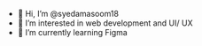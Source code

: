 - 👋 Hi, I’m @syedamasoom18
- 👀 I’m interested in web development and UI/ UX
- 🌱 I’m currently learning Figma

<!---
syedamasoom18/syedamasoom18 is a ✨ special ✨ repository because its `README.md` (this file) appears on your GitHub profile.
You can click the Preview link to take a look at your changes.
--->
